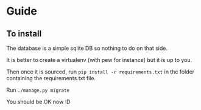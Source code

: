 # Guide

## To install

The database is a simple sqlite DB so nothing to do on that side.

It is better to create a virtualenv (with pew for instance) but it is up to you.

Then once it is sourced, run `pip install -r requirements.txt` in the folder containing the requirements.txt file.

Run `./manage.py migrate`

You should be OK now :D

